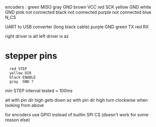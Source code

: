 encoders :
    green   MISO
    gray    GND
    brown   VCC
    red     SCK
    yellow  GND
    white   GND
    pink    not connected
    black   not connected
    purple  not connected
    blue    N_CS

UART to USB converter
    (long black cable)
    purple  GND
    green   TX
    red     RX
    
  
  right driver is alt
  left driver is az
  
  stepper pins
  ============
	  red STEP
	  yellow DIR
	  black ENABLE
	  gray	GND ?
	  
min STEP interval tested = 100ms
  
  
  alt with pin dir high gets down
  az with pin dir high turn clockwise when looking from above
  
 for encoders use GPIO instead of builtin SPI CS (doesn't work for some reason else)
